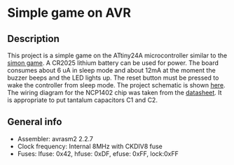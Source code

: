 # Simple game on AVR

## Description

This project is a simple game on the ATtiny24A microcontroller similar to the [simon game](<https://en.wikipedia.org/wiki/Simon_(game)>). A CR2025 lithium battery can be used for power. The board consumes about 6 uA in sleep mode and about 12mA at the moment the buzzer beeps and the LED lights up. The reset button must be pressed to wake the controller from sleep mode. The project schematic is shown [here](./schematic/attiny24a_memory-led-game.pdf). The wiring diagram for the NCP1402 chip was taken from the [datasheet](https://pdf1.alldatasheet.com/datasheet-pdf/view/174963/ONSEMI/NCP1402.html). It is appropriate to put tantalum capacitors C1 and C2.

## General info

- Assembler: avrasm2 2.2.7
- Clock frequency: Internal 8MHz with CKDIV8 fuse
- Fuses: lfuse: 0x42, hfuse: 0xDF, efuse: 0xFF, lock:0xFF
